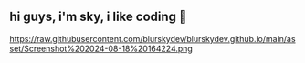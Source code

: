 ## hi guys, i'm sky, i like coding 🌊
https://raw.githubusercontent.com/blurskydev/blurskydev.github.io/main/asset/Screenshot%202024-08-18%20164224.png
